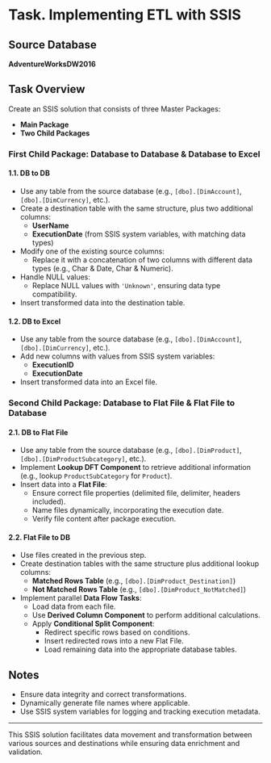 # Task. Implementing ETL with SSIS

## Source Database
**AdventureWorksDW2016**

## Task Overview
Create an SSIS solution that consists of three Master Packages:
- **Main Package**
- **Two Child Packages**

### First Child Package: Database to Database & Database to Excel
#### 1.1. DB to DB
- Use any table from the source database (e.g., `[dbo].[DimAccount]`, `[dbo].[DimCurrency]`, etc.).
- Create a destination table with the same structure, plus two additional columns:
  - **UserName**
  - **ExecutionDate** (from SSIS system variables, with matching data types)
- Modify one of the existing source columns:
  - Replace it with a concatenation of two columns with different data types (e.g., Char & Date, Char & Numeric).
- Handle NULL values:
  - Replace NULL values with `'Unknown'`, ensuring data type compatibility.
- Insert transformed data into the destination table.

#### 1.2. DB to Excel
- Use any table from the source database (e.g., `[dbo].[DimAccount]`, `[dbo].[DimCurrency]`, etc.).
- Add new columns with values from SSIS system variables:
  - **ExecutionID**
  - **ExecutionDate**
- Insert transformed data into an Excel file.

### Second Child Package: Database to Flat File & Flat File to Database
#### 2.1. DB to Flat File
- Use any table from the source database (e.g., `[dbo].[DimProduct]`, `[dbo].[DimProductSubcategory]`, etc.).
- Implement **Lookup DFT Component** to retrieve additional information (e.g., lookup `ProductSubCategory` for `Product`).
- Insert data into a **Flat File**:
  - Ensure correct file properties (delimited file, delimiter, headers included).
  - Name files dynamically, incorporating the execution date.
  - Verify file content after package execution.

#### 2.2. Flat File to DB
- Use files created in the previous step.
- Create destination tables with the same structure plus additional lookup columns:
  - **Matched Rows Table** (e.g., `[dbo].[DimProduct_Destination]`)
  - **Not Matched Rows Table** (e.g., `[dbo].[DimProduct_NotMatched]`)
- Implement parallel **Data Flow Tasks**:
  - Load data from each file.
  - Use **Derived Column Component** to perform additional calculations.
  - Apply **Conditional Split Component**:
    - Redirect specific rows based on conditions.
    - Insert redirected rows into a new Flat File.
    - Load remaining data into the appropriate database tables.

## Notes
- Ensure data integrity and correct transformations.
- Dynamically generate file names where applicable.
- Use SSIS system variables for logging and tracking execution metadata.

---
This SSIS solution facilitates data movement and transformation between various sources and destinations while ensuring data enrichment and validation.